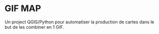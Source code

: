 # GIF MAP
Un project QGIS/Python pour automatiser la production de cartes dans le but de les combiner en 1 GIF.
